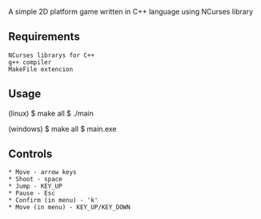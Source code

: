 A simple 2D platform game written in C++ language using NCurses library

## Requirements
```
NCurses librarys for C++
g++ compiler
MakeFile extencion

```
## Usage

(linux)
$ make all
$ ./main

(windows)
$ make all
$ main.exe

## Controls
```
* Move - arrow keys
* Shoot - space
* Jump - KEY_UP
* Pause - Esc
* Confirm (in menu) - 'k'
* Move (in menu) - KEY_UP/KEY_DOWN


